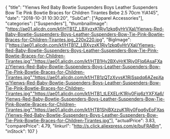 {
	"title": "Yienws Red Baby Bowtie Suspenders Boys Leather Suspenders Bow Tie Pink Bowtie Braces for Children Tirantes Bebe 2.5 70cm YiA145",
	"date": "2018-10-31 10:30:20",
	"SubCat": ["Apparel Accessories"],
	"categories": ["Suspenders"],
	"thumbnailImage": "https://ae01.alicdn.com/kf/HTB1Z_LBXyzxK1Rjy1zkq6yHrVXaI/Yienws-Red-Baby-Bowtie-Suspenders-Boys-Leather-Suspenders-Bow-Tie-Pink-Bowtie-Braces-for-Children-Tirantes.jpg_220x220.jpg",
	"BigImage": ["https://ae01.alicdn.com/kf/HTB1Z_LBXyzxK1Rjy1zkq6yHrVXaI/Yienws-Red-Baby-Bowtie-Suspenders-Boys-Leather-Suspenders-Bow-Tie-Pink-Bowtie-Braces-for-Children-Tirantes.jpg","https://ae01.alicdn.com/kf/HTB1Hy2BXyHrK1Rjy0Flq6AsaFXaz/Yienws-Red-Baby-Bowtie-Suspenders-Boys-Leather-Suspenders-Bow-Tie-Pink-Bowtie-Braces-for-Children-Tirantes.jpg","https://ae01.alicdn.com/kf/HTB1zQTzXvvsK1RjSspdq6AZepXag/Yienws-Red-Baby-Bowtie-Suspenders-Boys-Leather-Suspenders-Bow-Tie-Pink-Bowtie-Braces-for-Children-Tirantes.jpg","https://ae01.alicdn.com/kf/HTB1_tLEXELrK1Rjy0Fjq6zYXFXa6/Yienws-Red-Baby-Bowtie-Suspenders-Boys-Leather-Suspenders-Bow-Tie-Pink-Bowtie-Braces-for-Children-Tirantes.jpg","https://ae01.alicdn.com/kf/HTB1ShjBXzzuK1Rjy0Fpq6yEpFXas/Yienws-Red-Baby-Bowtie-Suspenders-Boys-Leather-Suspenders-Bow-Tie-Pink-Bowtie-Braces-for-Children-Tirantes.jpg"],
	"actualPrice": 3.83,
	"comparePrice": 4.79,
	"linkurl": "http://s.click.aliexpress.com/e/buFRABm",
	"inStock": 107
}
